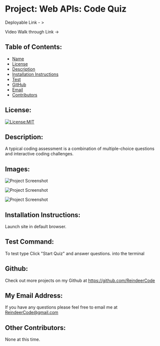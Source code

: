 # Project: Web APIs: Code Quiz

  Deployable Link - > 

  Video Walk through Link -> 

## Table of Contents: 
- [Name](#name)
- [License](#license)
- [Description](#description)
- [Installation Instructions](#installationInstructions)
- [Test](#test)
- [GitHub](#gitHub)
- [Email](#email)
- [Contributors](#contributors)

## License:
[![License:MIT](https://img.shields.io/badge/License-MIT-yellow.svg)](https://opensource.org/licenses/MIT)

## Description:
A typical coding assessment is a combination of multiple-choice questions and interactive coding challenges.

## Images:
![Project Screenshot](./imagePathHere.png)

![Project Screenshot](./imagePathHere.png)

![Project Screenshot](./imagePathHere.png)

## Installation Instructions: 
Launch site in default browser.

## Test Command: 
To test type Click "Start Quiz" and answer questions. into the terminal

## Github: 
Check out more projects on my Github at https://github.com/ReindeerCode

## My Email Address:
If you have any questions please feel free to email me at ReindeerCode@gmail.com

## Other Contributors:
None at this time.
